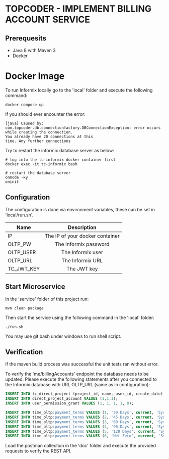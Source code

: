 # TOPCODER - IMPLEMENT BILLING ACCOUNT SERVICE

## Prerequesits

- Java 8 with Maven 3
- Docker

# Docker Image

To run Informix locally go to the 'local' folder and execute the following command:

```
docker-compose up
```

If you should ever encounter the error:

```
[java] Caused by: com.topcoder.db.connectionfactory.DBConnectionException: error occurs while creating the connection.
You already have 20 connections at this
time. Any further connections
```

Try to restart the informix database server as below:
```
# log into the tc-informix docker container first
docker exec -it tc-informix bash

# restart the database server
onmode -ky
oninit
```

## Configuration

The configuration is done via environment variables, these can be set in 'local/run.sh'.

|Name	    | Description                     |
|-----------|:-------------------------------:|
|IP         | The IP of your docker container |
|OLTP_PW    | The Informix password           |
|OLTP_USER  | The Informix user               |
|OLTP_URL   | The Informix URL                |
|TC_JWT_KEY | The JWT key                     |

## Start Microservice

In the 'service' folder of this project run:

```
mvn clean package
```

Then start the service using the following command in the 'local' folder:

```
./run.sh
```

You may use git bash under windows to run shell script.

## Verification

If the maven build process was successful the unit tests ran without error.

To verify the 'me/billingAccounts' endpoint the database needs to be updated.
Please execute the following statements after you connected to the Informix database with URL OLTP_URL (same as in configuration):

```SQL
INSERT INTO tc_direct_project (project_id, name, user_id, create_date) VALUES (1, 'test', 1, current);
INSERT INTO direct_project_account VALUES (1,1,1);
INSERT INTO user_permission_grant VALUES (1, 1, 1, 1, 0);

INSERT INTO time_oltp:payment_terms VALUES (1, '30 Days', current, 'System', current, 'System', 1, 30);
INSERT INTO time_oltp:payment_terms VALUES (2, '45 Days', current, 'System', current, 'System', 1, 45);
INSERT INTO time_oltp:payment_terms VALUES (3, '60 Days', current, 'System', current, 'System', 1, 60);
INSERT INTO time_oltp:payment_terms VALUES (4, '90 Days', current, 'System', current, 'System', 1, 90);
INSERT INTO time_oltp:payment_terms VALUES (5, '120 Days', current, 'System', current, 'System', 1, 120);
INSERT INTO time_oltp:payment_terms VALUES (6, 'Net Zero', current, 'System', current, 'System', 1, 0);
```

Load the postman collection in the 'doc' folder and execute the provided requests to verify the REST API.
